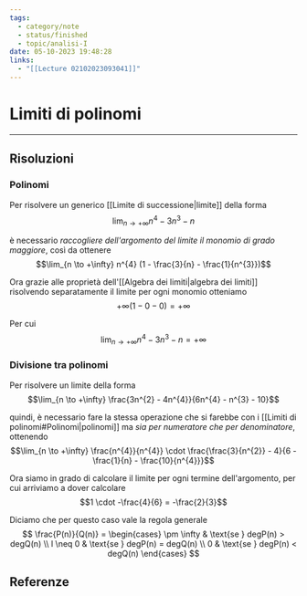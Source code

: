 ```yaml
---
tags:
  - category/note
  - status/finished
  - topic/analisi-I
date: 05-10-2023 19:48:28
links:
  - "[[Lecture 02102023093041]]"
---
```

# Limiti di polinomi
---
## Risoluzioni
### Polinomi
Per risolvere un generico [[Limite di successione|limite]] della forma
$$\lim_{n \to +\infty} n^{4} - 3n^{3} - n$$

è necessario _raccogliere dell'argomento del limite il monomio di grado maggiore_, così da ottenere
$$\lim_{n \to +\infty} n^{4} (1 - \frac{3}{n} - \frac{1}{n^{3}})$$

Ora grazie alle proprietà dell'[[Algebra dei limiti|algebra dei limiti]] risolvendo separatamente il limite per ogni monomio otteniamo
$$+\infty (1 - 0 - 0) = +\infty$$

Per cui
$$\lim_{n \to +\infty} n^{4} - 3n^{3} - n = +\infty$$

### Divisione tra polinomi
Per risolvere un limite della forma
$$\lim_{n \to +\infty} \frac{3n^{2} - 4n^{4}}{6n^{4} - n^{3} - 10}$$

quindi, è necessario fare la stessa operazione che si farebbe con i [[Limiti di polinomi#Polinomi|polinomi]] ma _sia per numeratore che per denominatore_, ottenendo
$$\lim_{n \to +\infty} \frac{n^{4}}{n^{4}} \cdot \frac{\frac{3}{n^{2}} - 4}{6 - \frac{1}{n} - \frac{10}{n^{4}}}$$

Ora siamo in grado di calcolare il limite per ogni termine dell'argomento, per cui arriviamo a dover calcolare
$$1 \cdot -\frac{4}{6} = -\frac{2}{3}$$

Diciamo che per questo caso vale la regola generale
$$
\frac{P(n)}{Q(n)} =
\begin{cases}
\pm \infty & \text{se } degP(n) > degQ(n) \\
l \neq 0 & \text{se } degP(n) = degQ(n) \\
0 & \text{se } degP(n) < degQ(n)
\end{cases}
$$

## Referenze